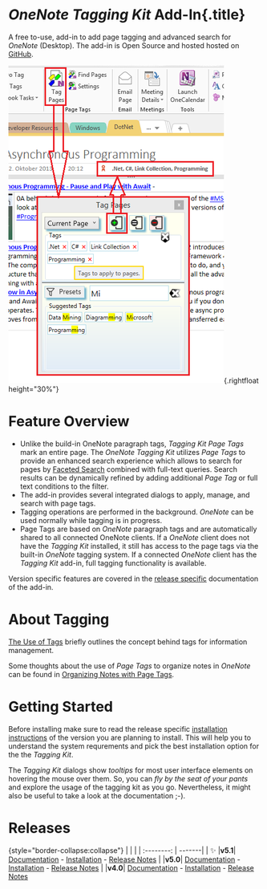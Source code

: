 # _OneNote Tagging Kit_ Add-In{.title}

A free to-use, add-in to add page tagging and advanced search for _OneNote_ (Desktop).
The add-in is Open Source and hosted hosted on
[GitHub](https://github.com/WetHat/OnenoteTaggingKit).

![Screenshot](images/TaggingKitIntro.png){.rightfloat height="30%"}

# Feature Overview

* Unlike the build-in OneNote paragraph tags, _Tagging Kit Page Tags_ mark an
  entire page. The _OneNote Tagging Kit_ utilizes _Page Tags_ to provide
  an enhanced search experience which allows to search for pages by
  [Faceted Search](https://en.wikipedia.org/wiki/Faceted_search)
  combined with full-text queries.
  Search results can be dynamically refined by adding additional
  _Page Tag_ or full text conditions to the filter.
* The add-in provides several integrated dialogs to apply, manage, and search
  with page tags.
* Tagging operations are performed in the background. _OneNote_ can be used
  normally while tagging is in progress.
* Page Tags are based on _OneNote_ paragraph tags and are automatically shared
  to all connected OneNote clients. If a _OneNote_ client does not have the
  _Tagging Kit_ installed, it still has access to the page tags via
  the built-in _OneNote_ tagging system. If a connected _OneNote_ client has the
  _Tagging Kit_ add-in, full tagging functionality is available.

Version specific features are covered in the [release specific](#releases)
documentation of the add-in.

# About Tagging

[The Use of Tags](Use%20of%20Tags.md) briefly outlines the concept behind tags
for information management.

Some thoughts about the use of _Page Tags_ to organize notes in _OneNote_ can
be found in [Organizing Notes with Page Tags](Organizing%20Notes%20with%20Page%20Tags.md).

# Getting Started

Before installing make sure to read the release specific
[installation instructions](#releases) of the version you are planning to install.
This will help you to understand the system requrements and pick the best installation
option for the the _Tagging Kit_.

The _Tagging Kit_ dialogs show _tooltips_ for most user interface elements on hovering the
mouse over them. So, you can _fly by the seat of your pants_ and explore the usage of the
tagging kit as you go. Nevertheless, it might also be useful to take a look at the
documentation ;-).

# Releases
{style="border-collapse:collapse"}
|            |        |
| :--------: | -------| 
| :sparkles: |**v5.1**| [Documentation](v5.1/Home.md) - [Installation](v5.1/Home.md#installation-and-upgrade) - [Release Notes](https://github.com/WetHat/OnenoteTaggingKit/releases) 
|            |**v5.0**| [Documentation](v5.0/Home.md) - [Installation](v5.0/Home.md#installation-and-upgrade) - [Release Notes](https://github.com/WetHat/OnenoteTaggingKit/releases)
|            |**v4.0**| [Documentation](v4.0/Home.md) - [Installation](v4.0/Home.md#installation-and-upgrade) - [Release Notes](https://github.com/WetHat/OnenoteTaggingKit/releases)


